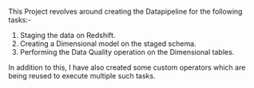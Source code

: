 This Project revolves around creating the Datapipeline for the following tasks:-

1. Staging the data on Redshift.
2. Creating a Dimensional model on the staged schema.
3. Performing the Data Quality operation on the Dimensional tables.

In addition to this, I have also created some custom operators which are being reused to execute 
multiple such tasks.
